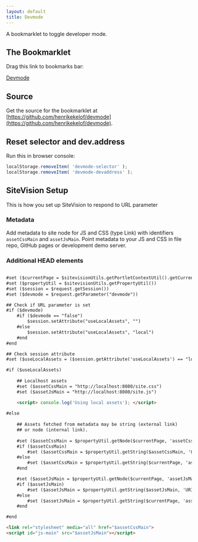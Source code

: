 ```yaml
---
layout: default
title: Devmode
---
```


A bookmarklet to toggle developer mode.

## The Bookmarklet

<p class="lead">Drag this link to bookmarks bar:</p>
<p><a href="javascript:(function(a){var b=a.createElement('script');b.setAttribute('src','http://henrikekelof.github.io/devmode/bookmarklet.js?o='+encodeURIComponent(a.location.href)+'&t='+(new Date).getTime()),a.body.appendChild(b)}(document));" class="btn btn-success btn-lg" title="Drag link to bookmarks bar!">Devmode</a></p>




## Source

Get the source for the bookmarklet at [https://github.com/henrikekelof/devmode](https://github.com/henrikekelof/devmode). 

## Reset selector and dev.address

Run this in browser console:

```javascript
localStorage.removeItem( 'devmode-selector' );
localStorage.removeItem( 'devmode-devaddress' );
```

## SiteVision Setup

This is how you set up SiteVision to respond to URL parameter

### Metadata 

Add metadata to site node for JS and CSS (type Link) with identifiers 
`assetCssMain` and `assetJsMain`. 
Point metadata to your JS and CSS in file repo, GitHub pages or 
development demo server.


### Additional HEAD elements

```html

#set ($currentPage = $sitevisionUtils.getPortletContextUtil().getCurrentPage())
#set ($propertyUtil = $sitevisionUtils.getPropertyUtil())
#set ($session = $request.getSession())
#set ($devmode = $request.getParameter("devmode"))

## Check if URL parameter is set
#if ($devmode)
    #if ($devmode == "false")
        $session.setAttribute("useLocalAssets", "")
    #else
        $session.setAttribute("useLocalAssets", "local")
    #end
#end

## Check session attribute
#set ($useLocalAssets = ($session.getAttribute('useLocalAssets') == "local"))

#if ($useLocalAssets)
    
    ## Localhost assets
    #set ($assetCssMain = "http://localhost:8080/site.css")
    #set ($assetJsMain = "http://localhost:8080/site.js")

    <script> console.log('Using local assets'); </script>
    
#else
    
    ## Assets fetched from metadata may be string (external link)
    ## or node (internal link).
    
    #set ($assetCssMain = $propertyUtil.getNode($currentPage, 'assetCssMain'))
    #if ($assetCssMain)
        #set ($assetCssMain = $propertyUtil.getString($assetCssMain, 'URI'))
    #else
        #set ($assetCssMain = $propertyUtil.getString($currentPage, 'assetCssMain'))
    #end

    #set ($assetJsMain = $propertyUtil.getNode($currentPage, 'assetJsMain'))
    #if ($assetJsMain)
        #set ($assetJsMain = $propertyUtil.getString($assetJsMain, 'URI'))
    #else
        #set ($assetJsMain = $propertyUtil.getString($currentPage, 'assetJsMain'))
    #end

#end

<link rel="stylesheet" media="all" href="$assetCssMain">
<script id="js-main" src="$assetJsMain"></script>
        
```


